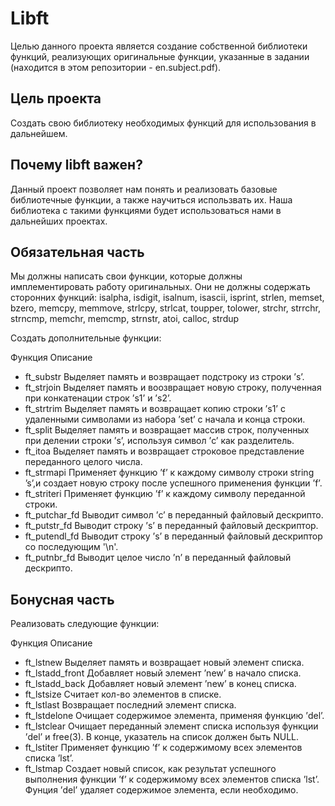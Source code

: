 # Libft
Целью данного проекта является создание собственной библиотеки функций, реализующих оригинальные функции, указанные в задании (находится в этом репозитории - en.subject.pdf).

Цель проекта
--
Создать свою библиотеку необходимых функций для использования в дальнейшем.

Почему libft важен?
--
Данный проект позволяет нам понять и реализовать базовые библиотечные функции, а также научиться использвать их. Наша библиотека с такими функциями будет использоваться нами в дальнейших проектах.

Обязательная часть
--
Мы должны написать свои функции, которые должны имплементировать работу оригинальных. Они не должны содержать сторонних функций:
isalpha,	isdigit,	isalnum,	isascii,
isprint,	strlen,	memset,	bzero,
memcpy,	memmove,	strlcpy,	strlcat,
toupper,	tolower,	strchr,	strrchr,
strncmp,	memchr,	memcmp,	strnstr,
atoi,	calloc,	strdup

Создать дополнительные функции:

Функция	Описание

- ft_substr	Выделяет память и возвращает подстроку из строки ’s’.
- ft_strjoin	Выделяет память и воозвращает новую строку, полученная при конкатенации строк ’s1’ и ’s2’.
- ft_strtrim	Выделяет память и возвращает копию строки ’s1’ с удаленными символами из набора ’set’ с начала и конца строки.
- ft_split	Выделяет память и возвращает массив строк, полученных при делении строки ’s’, используя символ ’c’ как разделитель.
- ft_itoa	Выделяет память и возвращает строковое представление переданного целого числа.
- ft_strmapi	Применяет функцию ’f’ к каждому символу строки string ’s’,и создает новую строку после успешного применения функции ’f’.
- ft_striteri	Применяет функцию ’f’ к каждому символу переданной строки.
- ft_putchar_fd	Выводит символ ’c’ в переданный файловый дескрипто.
- ft_putstr_fd	Выводит строку ’s’ в переданный файловый дескриптор.
- ft_putendl_fd	Выводит строку ’s’ в переданный файловый дескриптор со последующим '\n'.
- ft_putnbr_fd	Выводит целое число ’n’ в переданный файловый дескрипто.

Бонусная часть
--
Реализовать следующие функции:

Функция	Описание

- ft_lstnew	Выделяет память и возвращает новый элемент списка.
- ft_lstadd_front	Добавляет новый элемент ’new’ в начало списка.
- ft_lstadd_back	Добавляет новый элемент ’new’ в конец списка.
- ft_lstsize	Считает кол-во элементов в списке.
- ft_lstlast	Возвращает последний элемент списка.
- ft_lstdelone	Очищает содержимое элемента, применяя функцию ’del’.
- ft_lstclear	Очищает переданный элемент списка используя функции ’del’ и free(3). В конце, указатель на список должен быть NULL.
- ft_lstiter	Применяет функцию ’f’ к содержимому всех элементов списка ’lst’.
- ft_lstmap	Создает новый список, как результат успешного выполнения функции ’f’ к содержимому всех элементов списка ’lst’. Фунция ’del’ удаляет содержимое элемента, если необходимо.
